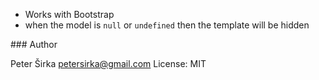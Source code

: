 - Works with Bootstrap
- when the model is `null` or `undefined` then the template will be hidden

### Author

Peter Širka <petersirka@gmail.com>
License: MIT